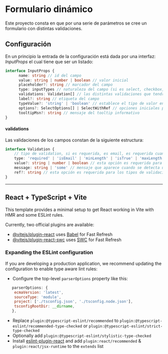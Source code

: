 # Formulario dinámico

Este proyecto consta en que por una serie de parámetros se cree un formulario con distintas validaciones.

## Configuración
En un principio la entrada de la configuración está dada por una interfaz: *InputProps* el cual tiene que ser un listado:

```ts
interface InputProps {
      name: string // id del campo
      value: string | number | boolean // valor inicial
      placeholder?: string // marcador del campo
      type: inputTypes // naturaleza del campo (si es select, checkbox, etc.)
      validations: Validation[] // las distintas validaciones que tendrá el campo
      label?: string // etiqueta del campo
      typeValue?: 'string' | 'boolean' // establece el tipo de valor en el esquema del formulario (si se evaluará como string o booleano)
      options?: SelectOptions[] | SelectWithRef // opciones iniciales para los radio button o selects. Como también puede ser una configuración para pedir un listado de opciones para un select
      tooltipMsn?: string // mensaje del tooltip informativo
}
```

#### validations
Las validaciones de los campos constan de la siguiente estructura:

```ts
interface Validation {
    // tipo de validation, si es requerida, es email, es requerida cuando..., etc.
    type: 'required' | 'isEmail' | 'minLength' | 'isTrue' | 'maxLength' | 'oneOf' | 'requiredWhen' | 'requiredUntil'
    value?: string | number | boolean // esta opción es requerida para los tipos de validaciones como maxLength, minLength, requiredUntil
    message: string | 'some' // mensaje que aparece cuando se detecta un error en el diligenciamiento del campo
    ref?: string // esta opción es requerida para los tipos de validaciones que dependen de otros campos en el formulario, como: requiredUntil, requiredWhen, oneOf
}
```

---------------------------------------------------

## React + TypeScript + Vite

This template provides a minimal setup to get React working in Vite with HMR and some ESLint rules.

Currently, two official plugins are available:

- [@vitejs/plugin-react](https://github.com/vitejs/vite-plugin-react/blob/main/packages/plugin-react/README.md) uses [Babel](https://babeljs.io/) for Fast Refresh
- [@vitejs/plugin-react-swc](https://github.com/vitejs/vite-plugin-react-swc) uses [SWC](https://swc.rs/) for Fast Refresh

### Expanding the ESLint configuration

If you are developing a production application, we recommend updating the configuration to enable type aware lint rules:

- Configure the top-level `parserOptions` property like this:

```js
   parserOptions: {
    ecmaVersion: 'latest',
    sourceType: 'module',
    project: ['./tsconfig.json', './tsconfig.node.json'],
    tsconfigRootDir: __dirname,
   },
```

- Replace `plugin:@typescript-eslint/recommended` to `plugin:@typescript-eslint/recommended-type-checked` or `plugin:@typescript-eslint/strict-type-checked`
- Optionally add `plugin:@typescript-eslint/stylistic-type-checked`
- Install [eslint-plugin-react](https://github.com/jsx-eslint/eslint-plugin-react) and add `plugin:react/recommended` & `plugin:react/jsx-runtime` to the `extends` list
